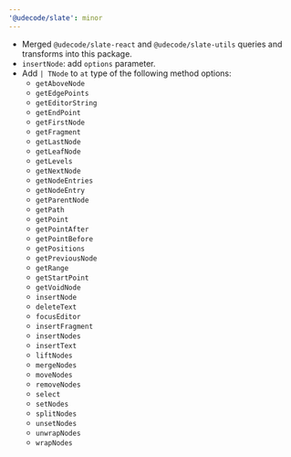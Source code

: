 ```yaml
---
'@udecode/slate': minor
---
```


- Merged `@udecode/slate-react` and `@udecode/slate-utils` queries and transforms into this package.
- `insertNode`: add `options` parameter.
- Add `| TNode` to `at` type of the following method options:
  - `getAboveNode`
  - `getEdgePoints`
  - `getEditorString`
  - `getEndPoint`
  - `getFirstNode`
  - `getFragment`
  - `getLastNode`
  - `getLeafNode`
  - `getLevels`
  - `getNextNode`
  - `getNodeEntries`
  - `getNodeEntry`
  - `getParentNode`
  - `getPath`
  - `getPoint`
  - `getPointAfter`
  - `getPointBefore`
  - `getPositions`
  - `getPreviousNode`
  - `getRange`
  - `getStartPoint`
  - `getVoidNode`
  - `insertNode`
  - `deleteText`
  - `focusEditor`
  - `insertFragment`
  - `insertNodes`
  - `insertText`
  - `liftNodes`
  - `mergeNodes`
  - `moveNodes`
  - `removeNodes`
  - `select`
  - `setNodes`
  - `splitNodes`
  - `unsetNodes`
  - `unwrapNodes`
  - `wrapNodes`

